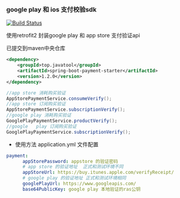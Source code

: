 ### google play 和 ios 支付校验sdk

[![Build Status](https://travis-ci.org/NormanGyllenhaal/spring-boot-payment-starter.svg?branch=master)](https://travis-ci.org/NormanGyllenhaal/spring-boot-payment-starter)

使用retrofit2 封装google play 和 app store 支付验证api

已提交到maven中央仓库
```xml
<dependency>
    <groupId>top.javatool</groupId>
    <artifactId>spring-boot-payment-starter</artifactId>
    <version>1.2.0</version>
</dependency>
```
```java
//app store 消耗购买验证
AppStorePaymentService.consumeVerify();
//app store 订阅购买验证
AppStorePaymentService.subscriptionVerify();
//google play 消耗购买验证
GooglePlayPaymentService.productVerify();
//google   play 订阅购买验证
GooglePlayPaymentService.subscriptionVerify();

```

- 使用方法
application.yml 文件配置
```yaml
payment:
      appStorePassword: appstore 的验证密码
      # app store 的验证地址  正式和测试环境不同
      appStoreUrl: https://buy.itunes.apple.com/verifyReceipt/
      # google play 的验证地址 正式和测试环境相同
      googlePlayUrl: https://www.googleapis.com/
      base64PublicKey: google play 本地验证的ras公钥
```

  